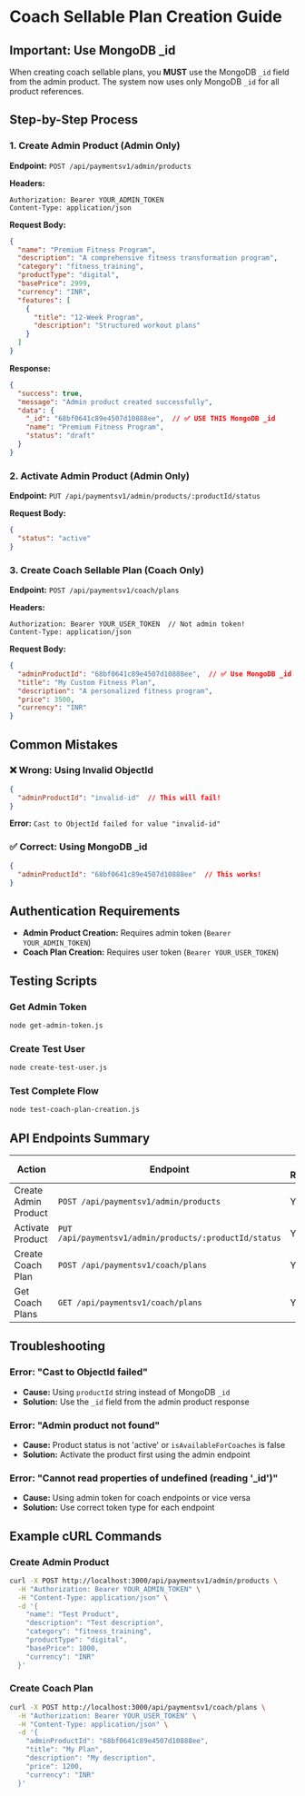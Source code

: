 # Coach Sellable Plan Creation Guide

## Important: Use MongoDB _id

When creating coach sellable plans, you **MUST** use the MongoDB `_id` field from the admin product. The system now uses only MongoDB `_id` for all product references.

## Step-by-Step Process

### 1. Create Admin Product (Admin Only)

**Endpoint:** `POST /api/paymentsv1/admin/products`

**Headers:**
```
Authorization: Bearer YOUR_ADMIN_TOKEN
Content-Type: application/json
```

**Request Body:**
```json
{
  "name": "Premium Fitness Program",
  "description": "A comprehensive fitness transformation program",
  "category": "fitness_training",
  "productType": "digital",
  "basePrice": 2999,
  "currency": "INR",
  "features": [
    {
      "title": "12-Week Program",
      "description": "Structured workout plans"
    }
  ]
}
```

**Response:**
```json
{
  "success": true,
  "message": "Admin product created successfully",
  "data": {
    "_id": "68bf0641c89e4507d10888ee",  // ✅ USE THIS MongoDB _id
    "name": "Premium Fitness Program",
    "status": "draft"
  }
}
```

### 2. Activate Admin Product (Admin Only)

**Endpoint:** `PUT /api/paymentsv1/admin/products/:productId/status`

**Request Body:**
```json
{
  "status": "active"
}
```

### 3. Create Coach Sellable Plan (Coach Only)

**Endpoint:** `POST /api/paymentsv1/coach/plans`

**Headers:**
```
Authorization: Bearer YOUR_USER_TOKEN  // Not admin token!
Content-Type: application/json
```

**Request Body:**
```json
{
  "adminProductId": "68bf0641c89e4507d10888ee",  // ✅ Use MongoDB _id
  "title": "My Custom Fitness Plan",
  "description": "A personalized fitness program",
  "price": 3500,
  "currency": "INR"
}
```

## Common Mistakes

### ❌ Wrong: Using Invalid ObjectId
```json
{
  "adminProductId": "invalid-id"  // This will fail!
}
```

**Error:** `Cast to ObjectId failed for value "invalid-id"`

### ✅ Correct: Using MongoDB _id
```json
{
  "adminProductId": "68bf0641c89e4507d10888ee"  // This works!
}
```

## Authentication Requirements

- **Admin Product Creation:** Requires admin token (`Bearer YOUR_ADMIN_TOKEN`)
- **Coach Plan Creation:** Requires user token (`Bearer YOUR_USER_TOKEN`)

## Testing Scripts

### Get Admin Token
```bash
node get-admin-token.js
```

### Create Test User
```bash
node create-test-user.js
```

### Test Complete Flow
```bash
node test-coach-plan-creation.js
```

## API Endpoints Summary

| Action | Endpoint | Auth Required | Token Type |
|--------|----------|---------------|------------|
| Create Admin Product | `POST /api/paymentsv1/admin/products` | Yes | Admin |
| Activate Product | `PUT /api/paymentsv1/admin/products/:productId/status` | Yes | Admin |
| Create Coach Plan | `POST /api/paymentsv1/coach/plans` | Yes | User |
| Get Coach Plans | `GET /api/paymentsv1/coach/plans` | Yes | User |

## Troubleshooting

### Error: "Cast to ObjectId failed"
- **Cause:** Using `productId` string instead of MongoDB `_id`
- **Solution:** Use the `_id` field from the admin product response

### Error: "Admin product not found"
- **Cause:** Product status is not 'active' or `isAvailableForCoaches` is false
- **Solution:** Activate the product first using the admin endpoint

### Error: "Cannot read properties of undefined (reading '_id')"
- **Cause:** Using admin token for coach endpoints or vice versa
- **Solution:** Use correct token type for each endpoint

## Example cURL Commands

### Create Admin Product
```bash
curl -X POST http://localhost:3000/api/paymentsv1/admin/products \
  -H "Authorization: Bearer YOUR_ADMIN_TOKEN" \
  -H "Content-Type: application/json" \
  -d '{
    "name": "Test Product",
    "description": "Test description",
    "category": "fitness_training",
    "productType": "digital",
    "basePrice": 1000,
    "currency": "INR"
  }'
```

### Create Coach Plan
```bash
curl -X POST http://localhost:3000/api/paymentsv1/coach/plans \
  -H "Authorization: Bearer YOUR_USER_TOKEN" \
  -H "Content-Type: application/json" \
  -d '{
    "adminProductId": "68bf0641c89e4507d10888ee",
    "title": "My Plan",
    "description": "My description",
    "price": 1200,
    "currency": "INR"
  }'
```
